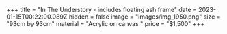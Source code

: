 +++
title = "In The Understory - includes floating ash frame"
date = 2023-01-15T00:22:00.089Z
hidden = false
image = "images/img_1950.png"
size = "93cm by 93cm"
material = "Acrylic on canvas "
price = "$1,500"
+++
